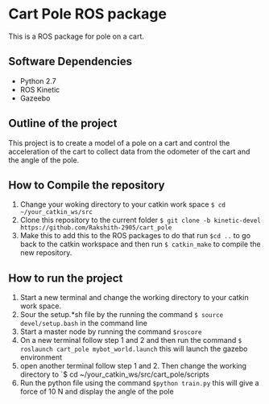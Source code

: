 # Cart Pole ROS package

This is a ROS package for pole on a cart. 

## Software Dependencies

- Python 2.7
- ROS Kinetic
- Gazeebo

## Outline of the project

This project is to create a model of a pole on a cart and control the acceleration of the cart to collect data from the odometer of the cart and the angle of the pole.

## How to Compile the repository

1. Change your woking directory to your catkin work space `$ cd ~/your_catkin_ws/src`
2. Clone this repository to the current folder `$ git clone -b kinetic-devel https://github.com/Rakshith-2905/cart_pole`
3. Make this to add this to the ROS packages to do that run `$cd ..` to go back to the catkin workspace and then run `$ catkin_make` to compile the new repository.

## How to run the project

1. Start a new terminal and change the working directory to your catkin work space.
2. Sour the setup.*sh file by the running the command `$ source devel/setup.bash` in the command line
3. Start a master node by running the command `$roscore`
2. On a new terminal follow step 1 and 2 and then run the command `$ roslaunch cart_pole mybot_world.launch` this will launch the gazebo environment
3. open another terminal follow step 1 and 2. Then change the working directory to `$ cd ~/your_catkin_ws/src/cart_pole/scripts
4. Run the python file using the command `$python train.py` this will give a force of 10 N and display the angle of the pole
